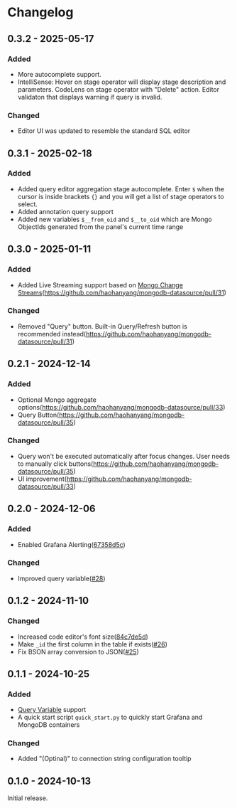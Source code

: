 # Changelog

## 0.3.2 - 2025-05-17

### Added

- More autocomplete support.
- IntelliSense: Hover on stage operator will display stage description and parameters. CodeLens on stage operator with "Delete" action. Editor validaton that displays warning if query is invalid.

### Changed

- Editor UI was updated to resemble the standard SQL editor

## 0.3.1 - 2025-02-18

### Added

- Added query editor aggregation stage autocomplete. Enter `$` when the cursor is inside brackets `{}` and you will get a list of stage operators to select.
- Added annotation query support
- Added new variables `$__from_oid` and `$__to_oid` which are Mongo ObjectIds generated from the panel's current time range

## 0.3.0 - 2025-01-11

### Added

- Added Live Streaming support based on [Mongo Change Streams](https://www.mongodb.com/docs/manual/changeStreams/)(https://github.com/haohanyang/mongodb-datasource/pull/31)

### Changed

- Removed "Query" button. Built-in Query/Refresh button is recommended instead(https://github.com/haohanyang/mongodb-datasource/pull/31)

## 0.2.1 - 2024-12-14

### Added

- Optional Mongo aggregate options(https://github.com/haohanyang/mongodb-datasource/pull/33)
- Query Button(https://github.com/haohanyang/mongodb-datasource/pull/35)

### Changed

- Query won't be executed automatically after focus changes. User needs to manually click buttons(https://github.com/haohanyang/mongodb-datasource/pull/35)
- UI improvement(https://github.com/haohanyang/mongodb-datasource/pull/33)

## 0.2.0 - 2024-12-06

### Added

- Enabled Grafana Alerting([67358d5c](https://github.com/haohanyang/mongodb-datasource/commit/67358d5cb1ada5571697de21016f2acf5dbc1234))

### Changed

- Improved query variable([#28](https://github.com/haohanyang/mongodb-datasource/pull/28))

## 0.1.2 - 2024-11-10

### Changed

- Increased code editor's font size([84c7de5d](https://github.com/haohanyang/mongodb-datasource/commit/84c7de5df5035bd4c3214908eb6a389b53732cde))
- Make `_id` the first column in the table if exists([#26](https://github.com/haohanyang/mongodb-datasource/pull/26))
- Fix BSON array conversion to JSON([#25](https://github.com/haohanyang/mongodb-datasource/pull/25))

## 0.1.1 - 2024-10-25

### Added

- [Query Variable](https://grafana.com/docs/grafana/latest/dashboards/variables/add-template-variables/#add-a-query-variable) support
- A quick start script `quick_start.py` to quickly start Grafana and MongoDB containers

### Changed

- Added "(Optinal)" to connection string configuration tooltip

## 0.1.0 - 2024-10-13

Initial release.
